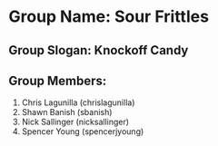 # Group Name: Sour Frittles

## Group Slogan: Knockoff Candy

## Group Members:

1. Chris Lagunilla (chrislagunilla)
2. Shawn Banish  (sbanish)
3. Nick Sallinger (nicksallinger)
4. Spencer Young  (spencerjyoung)
